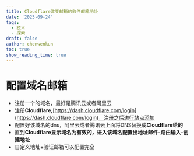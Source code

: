 ```yaml
---
title: Cloudflare改变邮箱的收件邮箱地址
date: '2025-09-24'
tags:
  - 技术
  - 探索
draft: false
author: chenwenkun
toc: true
show_reading_time: true
---
```

# 配置域名邮箱

- 注册一个的域名，最好是腾讯云或者阿里云
- 注册**Cloudflare,**[https://dash.cloudflare.com/login](https://dash.cloudflare.com/login)，注册之后进行站点添加
- 配置好该域名的dns，阿里云或者腾讯云上面将DNS替换成**Cloudflare给的**
- 直到**Cloudflare显示域名为有效的，进入该域名配置出地址邮件-路由输入-创建地址**
- 自定义地址+验证邮箱可以配置完全
